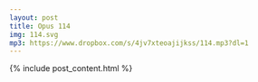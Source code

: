 ```yaml
---
layout: post
title: Opus 114
img: 114.svg
mp3: https://www.dropbox.com/s/4jv7xteoajijkss/114.mp3?dl=1
---
```


{% include post_content.html %}
